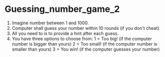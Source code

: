 # Guessing_number_game_2
1. Imagine number between 1 and 1000.
2. Computer shall guess your number within 10 rounds (if you don't cheat).
3. All you need to is to provide a hint after each guess.
4. You have three options to choose from:
	1 = Too big! (if the computer number is bigger than yours)
	2 = Too small! (if the computer number is smaller than yours)
	3 = You win! (if the computer guesses your number)
